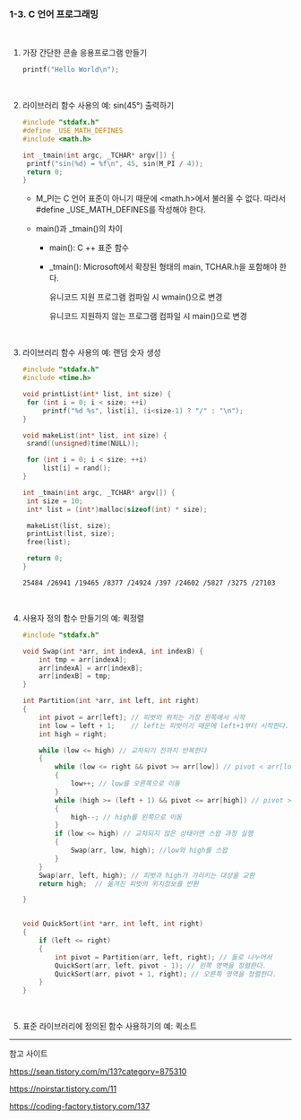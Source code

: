 ### 1-3. C 언어 프로그래밍

<br>

1. 가장 간단한 콘솔 응용프로그램 만들기

   ```c
   printf("Hello World\n");
   ```

   <br>

2. 라이브러리 함수 사용의 예: sin(45°) 출력하기

   ```c++
   #include "stdafx.h"
   #define _USE_MATH_DEFINES
   #include <math.h>
   
   int _tmain(int argc, _TCHAR* argv[]) {
   	printf("sin(%d) = %f\n", 45, sin(M_PI / 4));
   	return 0;
   }
   ```

   - M_PI는 C 언어 표준이 아니기 때문에 <math.h>에서 불러올 수 없다. 따라서 #define _USE_MATH_DEFINES를 작성해야 한다.

   - main()과 _tmain()의 차이

     - main(): C ++ 표준 함수

     - _tmain(): Microsoft에서 확장된 형태의 main, TCHAR.h을 포함해야 한다.

       유니코드 지원 프로그램 컴파일 시 wmain()으로 변경

       유니코드 지원하지 않는 프로그램 컴파일 시 main()으로 변경

       <br>

3. 라이브러리 함수 사용의 예: 랜덤 숫자 생성

   ```c++
   #include "stdafx.h"
   #include <time.h>
   
   void printList(int* list, int size) {
   	for (int i = 0; i < size; ++i)
   		printf("%d %s", list[i], (i<size-1) ? "/" : "\n");
   }
   
   void makeList(int* list, int size) {
   	srand((unsigned)time(NULL));
   
   	for (int i = 0; i < size; ++i)
   		list[i] = rand();
   }
   
   int _tmain(int argc, _TCHAR* argv[]) {
   	int size = 10;
   	int* list = (int*)malloc(sizeof(int) * size);
   
   	makeList(list, size);
   	printList(list, size);
   	free(list);
   
   	return 0;
   }
   ```

   ```
   25484 /26941 /19465 /8377 /24924 /397 /24602 /5827 /3275 /27103
   ```

   <br>

4. 사용자 정의 함수 만들기의 예: 퀵정렬

   ```c++
   #include "stdafx.h"
   
   void Swap(int *arr, int indexA, int indexB) {
       int tmp = arr[indexA];
       arr[indexA] = arr[indexB];
       arr[indexB] = tmp;
   }
   
   int Partition(int *arr, int left, int right)
   {
       int pivot = arr[left]; // 피벗의 위치는 가장 왼쪽에서 시작
       int low = left + 1;    // left는 피벗이기 때문에 left+1부터 시작한다.
       int high = right;
   
       while (low <= high) // 교차되기 전까지 반복한다 
       {
           while (low <= right && pivot >= arr[low]) // pivot < arr[low]일 때까지
           {
               low++; // low를 오른쪽으로 이동 
           }
           while (high >= (left + 1) && pivot <= arr[high]) // pivot > arr[high[일 때까지
           {
               high--; // high를 왼쪽으로 이동
           }
           if (low <= high) // 교차되지 않은 상태이면 스왑 과정 실행 
           {
               Swap(arr, low, high); //low와 high를 스왑 
           }
       }
       Swap(arr, left, high); // 피벗과 high가 가리키는 대상을 교환 
       return high;  // 옮겨진 피벗의 위치정보를 반환 
   
   }
   
   
   void QuickSort(int *arr, int left, int right)
   {
       if (left <= right)
       {
           int pivot = Partition(arr, left, right); // 둘로 나누어서
           QuickSort(arr, left, pivot - 1); // 왼쪽 영역을 정렬한다.
           QuickSort(arr, pivot + 1, right); // 오른쪽 영역을 정렬한다.
       }
   }
   ```

   <br>

5. 표준 라이브러리에 정의된 함수 사용하기의 예: 퀵소트









---

참고 사이트

https://sean.tistory.com/m/13?category=875310

https://noirstar.tistory.com/11

https://coding-factory.tistory.com/137